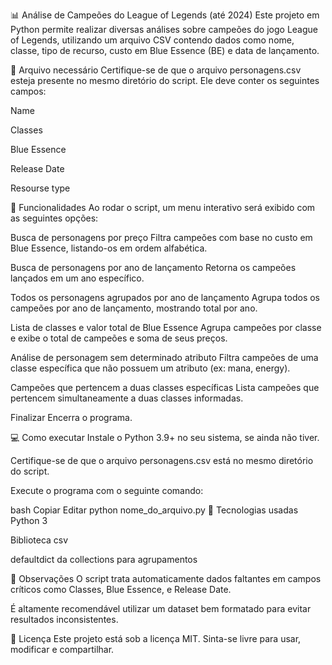 📊 Análise de Campeões do League of Legends (até 2024)
Este projeto em Python permite realizar diversas análises sobre campeões do jogo League of Legends, utilizando um arquivo CSV contendo dados como nome, classe, tipo de recurso, custo em Blue Essence (BE) e data de lançamento.

📁 Arquivo necessário
Certifique-se de que o arquivo personagens.csv esteja presente no mesmo diretório do script. Ele deve conter os seguintes campos:

Name

Classes

Blue Essence

Release Date

Resourse type

🚀 Funcionalidades
Ao rodar o script, um menu interativo será exibido com as seguintes opções:

Busca de personagens por preço
Filtra campeões com base no custo em Blue Essence, listando-os em ordem alfabética.

Busca de personagens por ano de lançamento
Retorna os campeões lançados em um ano específico.

Todos os personagens agrupados por ano de lançamento
Agrupa todos os campeões por ano de lançamento, mostrando total por ano.

Lista de classes e valor total de Blue Essence
Agrupa campeões por classe e exibe o total de campeões e soma de seus preços.

Análise de personagem sem determinado atributo
Filtra campeões de uma classe específica que não possuem um atributo (ex: mana, energy).

Campeões que pertencem a duas classes específicas
Lista campeões que pertencem simultaneamente a duas classes informadas.

Finalizar
Encerra o programa.

💻 Como executar
Instale o Python 3.9+ no seu sistema, se ainda não tiver.

Certifique-se de que o arquivo personagens.csv está no mesmo diretório do script.

Execute o programa com o seguinte comando:

bash
Copiar
Editar
python nome_do_arquivo.py
🧠 Tecnologias usadas
Python 3

Biblioteca csv

defaultdict da collections para agrupamentos

📌 Observações
O script trata automaticamente dados faltantes em campos críticos como Classes, Blue Essence, e Release Date.

É altamente recomendável utilizar um dataset bem formatado para evitar resultados inconsistentes.

📄 Licença
Este projeto está sob a licença MIT. Sinta-se livre para usar, modificar e compartilhar.
